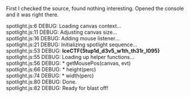 First I checked the source, found nothing interesting.
Opened the console and it was right there.

spotlight.js:6 DEBUG: Loading canvas context...<br>
spotlight.js:11 DEBUG: Adjusting canvas size...<br>
spotlight.js:16 DEBUG: Adding mouse listener...<br>
spotlight.js:21 DEBUG: Initializing spotlight sequence...<br>
spotlight.js:53 DEBUG: <b>IceCTF{5tup1d_d3v5_w1th_th31r_l095}</b><br>
spotlight.js:55 DEBUG: Loading up helper functions...<br>
spotlight.js:56 DEBUG:     * getMousePos(canvas, evt)<br>
spotlight.js:66 DEBUG:     * height(perc)<br>
spotlight.js:74 DEBUG:     * width(perc)<br>
spotlight.js:80 DEBUG: Done.<br>
spotlight.js:82 DEBUG: Ready for blast off!<br>
